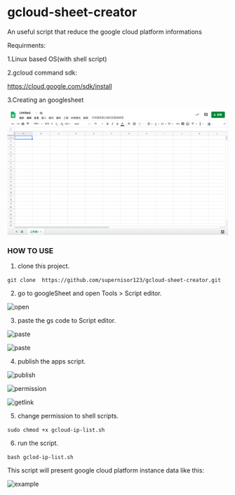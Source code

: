# gcloud-sheet-creator
An useful script that reduce the google cloud platform informations 


Requirments:

1.Linux based OS(with shell script)

2.gcloud command sdk:

https://cloud.google.com/sdk/install

3.Creating an googlesheet

![create](https://github.com/supernisor123/gcloud-sheet-creator/blob/master/png/1_create.png)

### HOW TO USE
1. clone this project.

```git clone  https://github.com/supernisor123/gcloud-sheet-creator.git```

2. go to googleSheet and open Tools > Script editor. 

![open](https://github.com/supernisor123/gcloud-sheet-creator/blob/master/png/2_open.png)

3. paste the gs code to Script editor.

![paste](https://github.com/supernisor123/gcloud-sheet-creator/blob/master/png/3_paste.png)

![paste](https://github.com/supernisor123/gcloud-sheet-creator/blob/master/png/4_paste.png)

4. publish the apps script.

![publish](https://github.com/supernisor123/gcloud-sheet-creator/blob/master/png/5_publish.png)

![permission](https://github.com/supernisor123/gcloud-sheet-creator/blob/master/png/6_permission.png)

![getlink](https://github.com/supernisor123/gcloud-sheet-creator/blob/master/png/7_getlink.png)

5. change permission to shell scripts.

```sudo chmod +x gcloud-ip-list.sh```

6. run the script.  

```bash gclod-ip-list.sh```

This script will present google cloud platform instance data like this:

![example](https://github.com/supernisor123/gcloud-sheet-creator/blob/master/png/example.png)
